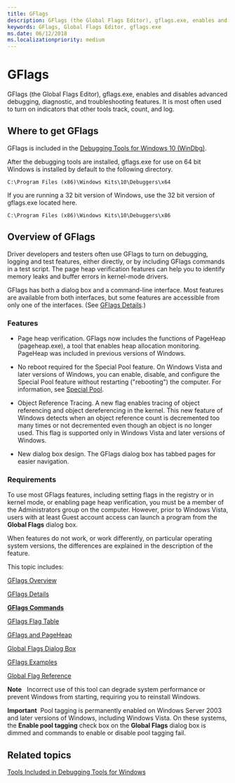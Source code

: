 ```yaml
---
title: GFlags
description: GFlags (the Global Flags Editor), gflags.exe, enables and disables advanced debugging, diagnostic, and troubleshooting features. 
keywords: GFlags, Global Flags Editor, gflags.exe
ms.date: 06/12/2018
ms.localizationpriority: medium
---
```


# GFlags


GFlags (the Global Flags Editor), gflags.exe, enables and disables advanced debugging, diagnostic, and troubleshooting features. It is most often used to turn on indicators that other tools track, count, and log.

## <span id="Where_to_get_GFlags"></span><span id="where_to_get_gflags"></span><span id="WHERE_TO_GET_GFLAGS"></span>Where to get GFlags


GFlags is included in the [Debugging Tools for Windows 10 (WinDbg)](debugger-download-tools.md).

After the debugging tools are installed, gflags.exe for use on 64 bit Windows is installed by default to the following directory.

```console
C:\Program Files (x86)\Windows Kits\10\Debuggers\x64
```

If you are running a 32 bit version of Windows, use the 32 bit version of gflags.exe located here.

```console
C:\Program Files (x86)\Windows Kits\10\Debuggers\x86
```


## <span id="ddk_gflags_dtools"></span><span id="DDK_GFLAGS_DTOOLS"></span>Overview of GFlags


Driver developers and testers often use GFlags to turn on debugging, logging and test features, either directly, or by including GFlags commands in a test script. The page heap verification features can help you to identify memory leaks and buffer errors in kernel-mode drivers.

GFlags has both a dialog box and a command-line interface. Most features are available from both interfaces, but some features are accessible from only one of the interfaces. (See [GFlags Details](gflags-details.md).)

### <span id="new_features"></span><span id="NEW_FEATURES"></span>Features

-   Page heap verification. GFlags now includes the functions of PageHeap (pageheap.exe), a tool that enables heap allocation monitoring. PageHeap was included in previous versions of Windows.

-   No reboot required for the Special Pool feature. On Windows Vista and later versions of Windows, you can enable, disable, and configure the Special Pool feature without restarting ("rebooting") the computer. For information, see [Special Pool](special-pool.md).

-   Object Reference Tracing. A new flag enables tracing of object referencing and object dereferencing in the kernel. This new feature of Windows detects when an object reference count is decremented too many times or not decremented even though an object is no longer used. This flag is supported only in Windows Vista and later versions of Windows.

-   New dialog box design. The GFlags dialog box has tabbed pages for easier navigation.

### <span id="requirements"></span><span id="REQUIREMENTS"></span>Requirements

To use most GFlags features, including setting flags in the registry or in kernel mode, or enabling page heap verification, you must be a member of the Administrators group on the computer. However, prior to Windows Vista, users with at least Guest account access can launch a program from the **Global Flags** dialog box.

When features do not work, or work differently, on particular operating system versions, the differences are explained in the description of the feature.

This topic includes:

[GFlags Overview](gflags-overview.md)

[GFlags Details](gflags-details.md)

[**GFlags Commands**](gflags-commands.md)

[GFlags Flag Table](gflags-flag-table.md)

[GFlags and PageHeap](gflags-and-pageheap.md)

[Global Flags Dialog Box](global-flags-dialog-box.md)

[GFlags Examples](gflags-examples.md)

[Global Flag Reference](global-flag-reference.md)

**Note**   Incorrect use of this tool can degrade system performance or prevent Windows from starting, requiring you to reinstall Windows.

 

**Important**  Pool tagging is permanently enabled on Windows Server 2003 and later versions of Windows, including Windows Vista. On these systems, the **Enable pool tagging** check box on the **Global Flags** dialog box is dimmed and commands to enable or disable pool tagging fail.

 

## <span id="related_topics"></span>Related topics


[Tools Included in Debugging Tools for Windows](extra-tools.md)

 

 






